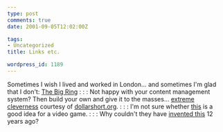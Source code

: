 ```yaml
---
type: post
comments: true
date: 2001-09-05T12:02:00Z

tags:
- Uncategorized
title: Links etc.

wordpress_id: 1189
---
```


Sometimes I wish I lived and worked in London… and sometimes I'm glad that I don't: [The Big Ring](http://www.virginmobile.com/mobile/thebigring/) : : : Not happy with your content management system? Then build your own and give it to the masses… [extreme cleverness](http://www.movabletype.org/) courtesy of [dollarshort.org](http://www.dollarshort.org). : : : I'm not sure whether [this](http://news.bbc.co.uk/hi/english/entertainment/new_media/newsid_1525000/1525153.stm) is a good idea for a video game. : : : Why couldn't they have [invented this](http://news.bbc.co.uk/hi/english/health/newsid_1523000/1523686.stm) 12 years ago?
